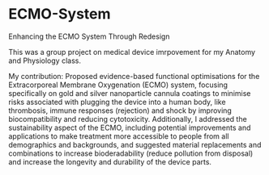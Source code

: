 # ECMO-System
Enhancing the ECMO System Through Redesign

This was a group project on medical device imrpovement for my Anatomy and Physiology class. 

My contribution: Proposed evidence-based functional optimisations for the Extracorporeal Membrane Oxygenation (ECMO) system, focusing specifically on gold and silver nanoparticle cannula coatings to minimise risks associated with plugging the device into a human body, like thrombosis, immune responses (rejection) and shock by improving biocompatibility and reducing cytotoxicity. Additionally, I addressed the sustainability aspect of the ECMO, including potential improvements and applications to make treatment more accessible to people from all demographics and backgrounds, and suggested material replacements and combinations to increase bioderadability (reduce pollution from disposal) and increase the longevity and durability of the device parts.
